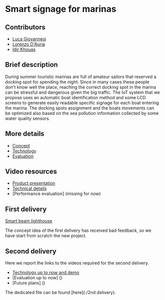 # Smart signage for marinas

## Contributors

- [Luca Giovannesi](https://www.linkedin.com/in/luca-giovannesi-48680519b)
- [Lorenzo D'Auria](mailto:dauria.1918917@studenti.uniroma1.it)
- [Idir Khouas](https://www.linkedin.com/in/idir-khouas-7b9269199)

## Brief description

During summer touristic marinas are full of amateur sailors that reserved a docking spot for spending the night. Since in many cases these people don't know well the place, reaching the correct docking spot in the marina can be stressful and dangerous given the big traffic. The IoT system that we propose uses an automatic boat identification method and some LCD screens to generate easily readable specific signage for each boat entering the marina. The docking spots assignment and the boats movements can be optimized also based on the sea pollution information collected by some water quality sensors.

## More details

- [Concept](./Concept.md)
- [Technology](./Technology.md)
- [Evaluation](./Evaluation.md)

## Video resources

- [Product presentation](https://www.youtube.com/watch?v=dEvWLIq8EWU)
- [Technical details](https://youtu.be/lHtj5kDBaY8)
- [Performance evaluation] (missing for now)

## First delivery
[Smart beam lighthouse](https://github.com/kernel-machine/IoTGroupProject/tree/first_assignment)

The concept idea of the first delivery has received bad feedback, so we have start from scratch the new project.

## Second delivery

Here we report the links to the videos required for the second delivery.

- [Technology up to now and demo](https://youtu.be/3Wt1pBkmOxo)
- [Evaluation up to now] ()
- [Future plans] ()

The dedicated file can be found [here](./2nd delivery).
